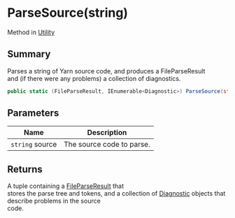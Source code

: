 # ParseSource(string)

Method in [Utility](yarn.compiler.utility.md)

## Summary

Parses a string of Yarn source code, and produces a FileParseResult\
and (if there were any problems) a collection of diagnostics.

```csharp
public static (FileParseResult, IEnumerable<Diagnostic>) ParseSource(string source)
```

## Parameters

| Name            | Description               |
| --------------- | ------------------------- |
| `string` source | The source code to parse. |

## Returns

A tuple containing a [FileParseResult](yarn.compiler.fileparseresult.md) that\
stores the parse tree and tokens, and a collection of [Diagnostic](yarn.compiler.diagnostic.md) objects that describe problems in the source\
code.
